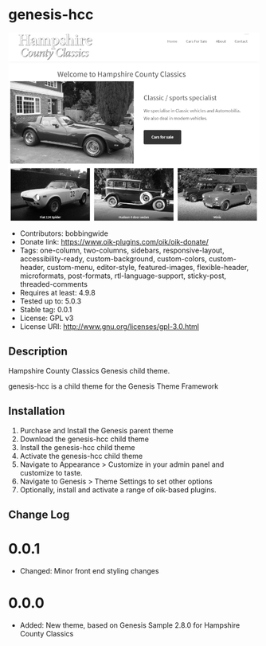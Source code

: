 # genesis-hcc 
![screenshot](https://raw.githubusercontent.com/bobbingwide/genesis-hcc/master/screenshot.png)
* Contributors: bobbingwide
* Donate link: https://www.oik-plugins.com/oik/oik-donate/
* Tags: one-column, two-columns, sidebars, responsive-layout, accessibility-ready, custom-background, custom-colors, custom-header, custom-menu, editor-style, featured-images, flexible-header, microformats, post-formats, rtl-language-support, sticky-post, threaded-comments
* Requires at least: 4.9.8
* Tested up to: 5.0.3
* Stable tag: 0.0.1
* License: GPL v3
* License URI: http://www.gnu.org/licenses/gpl-3.0.html

## Description 
Hampshire County Classics Genesis child theme.

genesis-hcc is a child theme for the Genesis Theme Framework


## Installation 

1. Purchase and Install the Genesis parent theme
2. Download the genesis-hcc child theme
3. Install the genesis-hcc child theme
4. Activate the genesis-hcc child theme
5. Navigate to Appearance > Customize in your admin panel and customize to taste.
6. Navigate to Genesis > Theme Settings to set other options
7. Optionally, install and activate a range of oik-based plugins.


## Change Log 
# 0.0.1 
* Changed: Minor front end styling changes

# 0.0.0 
* Added: New theme, based on Genesis Sample 2.8.0 for Hampshire County Classics



